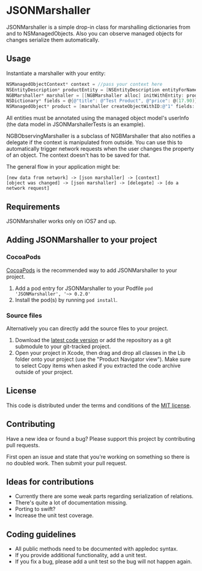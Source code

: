 # JSONMarshaller

JSONMarshaller is a simple drop-in class for marshalling dictionaries from and to NSManagedObjects. Also you can observe managed objects for changes serialize them automatically.

## Usage

Instantiate a marshaller with your entity:

```objective-c
NSManagedObjectContext* context = //pass your context here
NSEntityDescription* productEntity = [NSEntityDescription entityForName: @"Product" inManagedObjectContext: context];
NGBMarshaller* marshaller = [[NGBMarshaller alloc] initWithEntity: productEntity context: context];
NSDictionary* fields = @{@"title": @"Test Product", @"price": @(17.90)};
NSManagedObject* product = [marshaller createObjectWithID:@"1" fields: fields];
```

All entities must be annotated using the managed object model's userInfo (the data model in JSONMarshallerTests is an example).

NGBObservingMarshaller is a subclass of NGBMarshaller that also notifies a delegate if the context is manipulated from outside. You can use this to automatically trigger network requests when the user changes the property of an object. The context doesn't has to be saved for that.

The general flow in your application might be: 
```
[new data from network] -> [json marshaller] -> [context]
[object was changed] -> [json marshaller] -> [delegate] -> [do a network request]
```

## Requirements

JSONMarshaller works only on iOS7 and up.

## Adding JSONMarshaller to your project

### CocoaPods

[CocoaPods](http://cocoapods.org) is the recommended way to add JSONMarshaller to your project.

1. Add a pod entry for JSONMarshaller to your Podfile `pod 'JSONMarshaller', '~> 0.2.0'`
2. Install the pod(s) by running `pod install`.

### Source files

Alternatively you can directly add the source files to your project.

1. Download the [latest code version](https://github.com/nerdgeschoss/JSONMarshaller/archive/master.zip) or add the repository as a git submodule to your git-tracked project. 
2. Open your project in Xcode, then drag and drop all classes in the Lib folder onto your project (use the "Product Navigator view"). Make sure to select Copy items when asked if you extracted the code archive outside of your project. 


## License

This code is distributed under the terms and conditions of the [MIT license](LICENSE). 

## Contributing

Have a new idea or found a bug? Please support this project by contributing pull requests.

First open an issue and state that you're working on something so there is no doubled work. Then submit your pull request.

## Ideas for contributions

- Currently there are some weak parts regarding serialization of relations.
- There's quite a lot of documentation missing.
- Porting to swift?
- Increase the unit test coverage.

## Coding guidelines

* All public methods need to be documented with appledoc syntax.
* If you provide additional functionality, add a unit test.
* If you fix a bug, please add a unit test so the bug will not happen again.